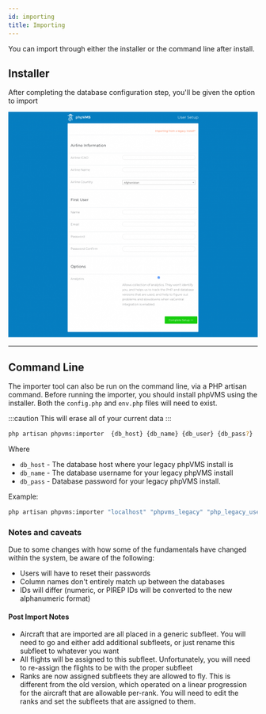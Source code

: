 ```yaml
---
id: importing
title: Importing
---
```

You can import through either the installer or the command line after install.

## Installer

After completing the database configuration step, you'll be given the option to import

![](img/06-va-information.png)

---

## Command Line

The importer tool can also be run on the command line, via a PHP artisan command. Before running the importer, you should install phpVMS using the installer. Both the `config.php` and `env.php` files will need to exist.

:::caution
This will erase all of your current data
:::

```bash
php artisan phpvms:importer  {db_host} {db_name} {db_user} {db_pass?}
```

Where

* `db_host` - The database host where your legacy phpVMS install is
* `db_name` - The database username for your legacy phpVMS install
* `db_pass` - Database password for your legacy phpVMS install.

Example:

```bash
php artisan phpvms:importer "localhost" "phpvms_legacy" "php_legacy_username" "phpvms_legacy_password"
```

### Notes and caveats

Due to some changes with how some of the fundamentals have changed within the system, be aware of the following:

* Users will have to reset their passwords
* Column names don't entirely match up between the databases
* IDs will differ (numeric, or PIREP IDs will be converted to the new alphanumeric format)

#### Post Import Notes

* Aircraft that are imported are all placed in a generic subfleet. You will need to go and either add additional subfleets, or just rename this subfleet to whatever you want
* All flights will be assigned to this subfleet. Unfortunately, you will need to re-assign the flights to be with the proper subfleet
* Ranks are now assigned subfleets they are allowed to fly. This is different from the old version, which operated on a linear progression for the aircraft that are allowable per-rank. You will need to edit the ranks and set the subfleets that are assigned to them.